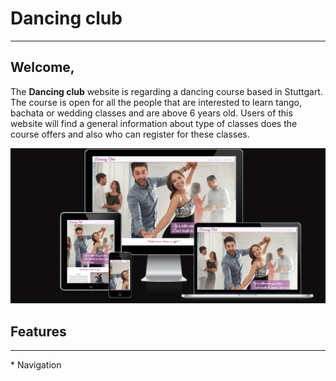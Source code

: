 # Dancing club

<hr>

## Welcome,

The **Dancing club** website is regarding a dancing course based in Stuttgart. The course is open for all the people that are interested to learn tango, bachata or wedding classes and are above 6 years old. 
Users of this website will find a general information about type of classes does the course offers and also who can register for these classes. 
<br>

![Dancing club screenshot for all devices](assets/images/screenshots_of_website.PNG)
<br>
## Features
<hr>
* Navigation








